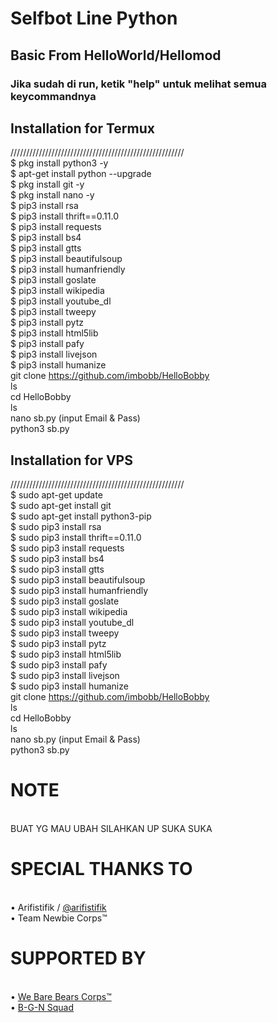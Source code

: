 # Selfbot Line Python
## Basic From HelloWorld/Hellomod
### Jika sudah di run, ketik "help" untuk melihat semua keycommandnya
## Installation for Termux
///////////////////////////////////////////////////////
<br>$ pkg install python3 -y
<br>$ apt-get install python --upgrade
<br>$ pkg install git -y
<br>$ pkg install nano -y
<br>$ pip3 install rsa
<br>$ pip3 install thrift==0.11.0
<br>$ pip3 install requests
<br>$ pip3 install bs4
<br>$ pip3 install gtts
<br>$ pip3 install beautifulsoup
<br>$ pip3 install humanfriendly
<br>$ pip3 install goslate
<br>$ pip3 install wikipedia
<br>$ pip3 install youtube_dl
<br>$ pip3 install tweepy
<br>$ pip3 install pytz
<br>$ pip3 install html5lib
<br>$ pip3 install pafy
<br>$ pip3 install livejson
<br>$ pip3 install humanize
<br>git clone https://github.com/imbobb/HelloBobby
<br>ls
<br>cd HelloBobby
<br>ls
<br>nano sb.py (input Email & Pass)
<br>python3 sb.py
## Installation for VPS
///////////////////////////////////////////////////////
<br>$ sudo apt-get update
<br>$ sudo apt-get install git
<br>$ sudo apt-get install python3-pip
<br>$ sudo pip3 install rsa
<br>$ sudo pip3 install thrift==0.11.0
<br>$ sudo pip3 install requests
<br>$ sudo pip3 install bs4
<br>$ sudo pip3 install gtts
<br>$ sudo pip3 install beautifulsoup
<br>$ sudo pip3 install humanfriendly
<br>$ sudo pip3 install goslate
<br>$ sudo pip3 install wikipedia
<br>$ sudo pip3 install youtube_dl
<br>$ sudo pip3 install tweepy
<br>$ sudo pip3 install pytz
<br>$ sudo pip3 install html5lib
<br>$ sudo pip3 install pafy
<br>$ sudo pip3 install livejson
<br>$ sudo pip3 install humanize
<br>git clone https://github.com/imbobb/HelloBobby
<br>ls
<br>cd HelloBobby
<br>ls
<br>nano sb.py (input Email & Pass)
<br>python3 sb.py

# NOTE
<br>BUAT YG MAU UBAH SILAHKAN UP SUKA SUKA

# SPECIAL THANKS TO
<br>• Arifistifik / <a href="https://github.com/arifistifik">@arifistifik</a>
<br>• Team Newbie Corps™

# SUPPORTED BY
<br>• <a href="https://lin.ee/hzZujuI">We Bare Bears Corps™</a>
<br>• <a href="https://lin.ee/emt8het">B-G-N Squad</a>

